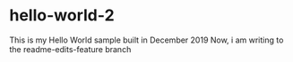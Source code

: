 # hello-world-2
This is my Hello World sample built in December 2019
Now, i am writing to the readme-edits-feature branch
